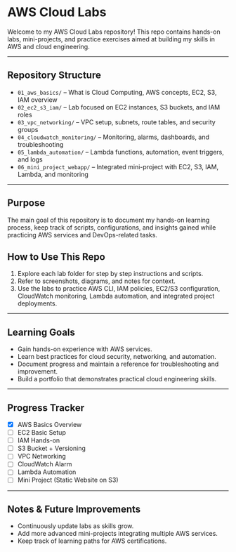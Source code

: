 # AWS Cloud Labs

Welcome to my AWS Cloud Labs repository! This repo contains hands-on labs, mini-projects, and practice exercises aimed at building my skills in AWS and cloud engineering.

---

## **Repository Structure**

* `01_aws_basics/` – What is Cloud Computing, AWS concepts, EC2, S3, IAM overview
* `02_ec2_s3_iam/` – Lab focused on EC2 instances, S3 buckets, and IAM roles
* `03_vpc_networking/` – VPC setup, subnets, route tables, and security groups
* `04_cloudwatch_monitoring/` – Monitoring, alarms, dashboards, and troubleshooting
* `05_lambda_automation/` – Lambda functions, automation, event triggers, and logs
* `06_mini_project_webapp/` – Integrated mini-project with EC2, S3, IAM, Lambda, and monitoring

---

## **Purpose**

The main goal of this repository is to document my hands-on learning process, keep track of scripts, configurations, and insights gained while practicing AWS services and DevOps-related tasks.

## **How to Use This Repo**

1. Explore each lab folder for step by step instructions and scripts.
2. Refer to screenshots, diagrams, and notes for context.
3. Use the labs to practice AWS CLI, IAM policies, EC2/S3 configuration, CloudWatch monitoring, Lambda automation, and integrated project deployments.

---

## **Learning Goals**

* Gain hands-on experience with AWS services.
* Learn best practices for cloud security, networking, and automation.
* Document progress and maintain a reference for troubleshooting and improvement.
* Build a portfolio that demonstrates practical cloud engineering skills.

---

## Progress Tracker
- [x] AWS Basics Overview
- [ ] EC2 Basic Setup
- [ ] IAM Hands-on
- [ ] S3 Bucket + Versioning
- [ ] VPC Networking
- [ ] CloudWatch Alarm
- [ ] Lambda Automation
- [ ] Mini Project (Static Website on S3)

---

## **Notes & Future Improvements**

* Continuously update labs as skills grow.
* Add more advanced mini-projects integrating multiple AWS services.
* Keep track of learning paths for AWS certifications.
